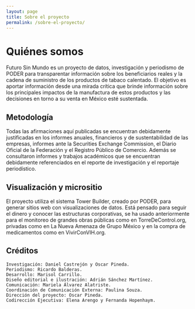 ```yaml
---
layout: page
title: Sobre el proyecto
permalink: /sobre-el-proyecto/
---
```


# Quiénes somos

Futuro Sin Mundo es un proyecto de datos, investigación y periodismo de PODER para transparentar información sobre los beneficiarios reales y la cadena de suministro de los productos de tabaco calentado. El objetivo es aportar información desde una mirada crítica que brinde información sobre los principales impactos de la manufactura de estos productos y las decisiones en torno a su venta en México esté sustentada.

## Metodología

Todas las afirmaciones aquí publicadas se encuentran debidamente justificadas en los informes anuales, financieros y de sustentabilidad de las empresas, informes ante la Securities Exchange Commission, el Diario Oficial de la Federación y el Registro Público de Comercio. Además se consultaron informes y trabajos académicos que se encuentran debidamente referenciados en el reporte de investigación y el reportaje periodístico.

## Visualización y micrositio

El proyecto utiliza el sistema Tower Builder, creado por PODER, para generar sitios web con visualizaciones de datos. Está pensado para seguir el dinero y conocer las estructuras corporativas, se ha usado anteriormente para el monitoreo de grandes obras públicas como en TorreDeControl.org, privadas como en La Nueva Amenaza de Grupo México y en la compra de medicamentos como en VivirConVIH.org.

## Créditos

    Investigación: Daniel Castrejón y Oscar Pineda.
    Periodismo: Ricardo Balderas.
    Desarrollo: Marisol Carrillo.
    Diseño editorial e ilustración: Adrián Sánchez Martínez.
    Comunicación: Mariela Álvarez Alatriste.
    Coordinación de Comunicación Externa: Paulina Souza.
    Dirección del proyecto: Oscar Pineda.
    Codirección Ejecutiva: Elena Arengo y Fernanda Hopenhaym.
